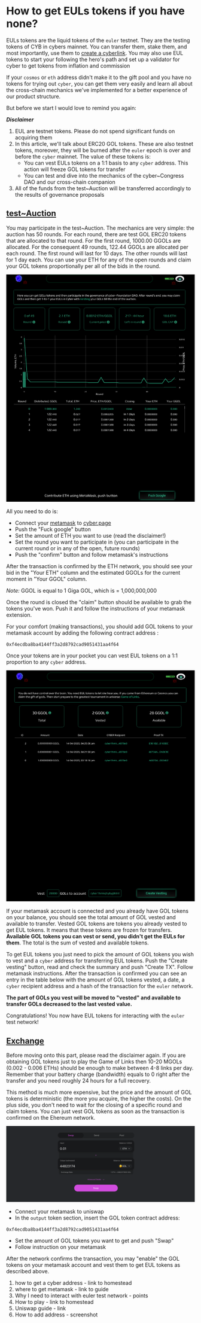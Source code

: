 # How to get EULs tokens if you have none?

EULs tokens are the liquid tokens of the `euler` testnet. They are the testing tokens of CYB in cybers mainnet. You can transfer them, stake them, and most importantly, use them to [create a cyberlink](https://github.com/cybercongress/congress/blob/master/ecosystem/Cyber%20Homestead%20doc.md#using-your-ledger-to-link).  You may also use EUL tokens to start your following the hero's path and set up a validator for cyber to get tokens from inflation and commission  

If your `cosmos` or `eth` address didn't make it to the gift pool and you have no tokens for trying out `cyber`, you can get them very easily and learn all about the cross-chain mechanics we've implemented for a better experience of our product structure.

But before we start I would love to remind you again:

***Disclaimer***

1. EUL are testnet tokens. Please do not spend significant funds on acquiring them
2. In this article, we'll talk about ERC20 GOL tokens. These are also testnet tokens, moreover, they will be burned after the `euler` epoch is over and before the `cyber` mainnet. The value of these tokens is:
    - You can vest  EULs tokens on a 1:1 basis to any `cyber` address. This action will freeze GOL tokens for transfer 
    - You can test and dive into the mechanics of the cyber\~Congress DAO and our cross-chain companion
3. All of the funds from the test\~Auction will be transferred accordingly to the results of governance proposals 

## [test~Auction](https://cyber.page/auction)

You may participate in the test~Auction. The mechanics are very simple: the auction has 50 rounds. For each round, there are test GOL ERC20 tokens that are allocated to that round. For the first round, 1000.00 GGOLs are allocated. For the consequent 49 rounds, 122.44 GGOLs are allocated per each round. The first round will last for 10 days. The other rounds will last for 1 day each. You can use your ETH for any of the open rounds and claim your GOL tokens proportionally per all of the bids in the round.

![auction_main_page](./auction.png)

All you need to do is:

- Connect your [metamask](https://metamask.io/) to [cyber.page](https://cyber.page/)
- Push the "Fuck google" button
- Set the amount of ETH you want to use (read the disclaimer!)
- Set the round you want to participate in (you can participate in the current round or in any of the open, future rounds)
- Push the "confirm" button and follow metamask's instructions

After the transaction is confirmed by the ETH network, you should see your bid in the "Your ETH" column and the estimated GGOLs for the current moment in "Your GGOL" column.

*Note:* GGOL is equal to 1 Giga GOL, which is = 1,000,000,000

Once the round is closed the "claim" button should be available to grab the tokens you've won. Push it and follow the instructions of your metamask extension. 

For your comfort (making transactions), you should add GOL tokens to your metamask account by adding the following contract address :

```
0xf4ecdba8ba4144ff3a2d8792cad9051431aa4f64
```

Once your tokens are in your pocket you can vest EUL tokens on a 1:1 proportion to any `cyber` address.

![vesting_app](./vesting.png)

If your metamask account is connected and you already have GOL tokens on your balance, you should see the total amount of GOL vested and available to transfer. Vested GOL tokens are tokens you already vested to get EUL tokens. It means that these tokens are frozen for transfers. **Available GOL tokens you can vest or send, you didn't get the EULs for them**. The total is the sum of vested and available tokens.

To get EUL tokens you just need to pick the amount of GOL tokens you wish to vest and a `cyber` address for transferring EUL tokens. Push the "Create vesting" button, read and check the summary and push "Create TX". Follow metamask instructions. After the transaction is confirmed you can see an entry in the table below with the amount of GOL tokens vested, a date, a `cyber` recipient address and a hash of the transaction for the `euler` network. 

**The part of GOLs you vest will be moved to "vested" and available to transfer GOLs decreased to the last vested value.** 

Congratulations!  You now have EUL tokens for interacting with the `euler` test network!

## [Exchange](https://uniswap.exchange/swap)

Before moving onto this part, please read the disclaimer again. If you are obtaining GOL tokens just to play the Game of Links then 10-20 MGOLs (0.002 - 0.006 ETHs) should be enough to make between 4-8 links per day. Remember that your battery charge (bandwidth) equals to 0 right after the transfer and you need roughly 24 hours for a full recovery.

This method is much more expensive, but the price and the amount of GOL tokens is deterministic (the more you acquire, the higher the costs). On the plus side, you don't need to wait for the closing of a specific round and claim tokens. You can just vest GOL tokens as soon as the transaction is confirmed on the Ehereum network.  

![uniswap](./uniswap.png)

- Connect your metamask to uniswap
- In the `output` token section, insert the GOL token contract address:

```
0xf4ecdba8ba4144ff3a2d8792cad9051431aa4f64
```

- Set the amount of GOL tokens you want to get and push "Swap"
- Follow instruction on your metamask  

After the network confirms the transaction, you may "enable" the GOL tokens on your metamask account and vest them to get EUL tokens as described above.



1) how to get a cyber address - link to homestead
2) where to get metamask - link to guide
3) Why I need to interact with euler test network - points
4) How to play - link to homestead
5) Uniswap guide - link
6) How to add address - screenshot
